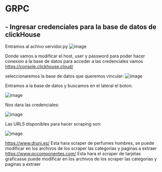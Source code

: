 # GRPC
## - Ingresar credenciales para la base de datos de clickHouse
Entramos al achivo servidor.py
![image](https://github.com/user-attachments/assets/42fc597b-70b5-47c0-9469-3d82e3592bcd)

Donde vamos a modificar el host, user y password para poder hacer conexion a la base de datos para acceder a las credenciales vamos https://console.clickhouse.cloud/ 

seleccionaremos la base de datos que queremos vincular:
![image](https://github.com/user-attachments/assets/90c421d1-f95b-4b4a-958c-d097944d62f5)

Entramos a la base de datos y buscamos en el lateral el boton:

![image](https://github.com/user-attachments/assets/471cab46-e05c-410c-bc33-717bf53ecd0e)

Nos dara las credenciales:

![image](https://github.com/user-attachments/assets/1914b705-a636-4af2-a6c2-1b316d1f4b2a)


Las URLS disponibles para hacer scraping son:

![image](https://github.com/user-attachments/assets/64581e89-e935-46c0-8645-f69ac550b691)

https://www.druni.es/
Esta hara scraper de perfumes hombres, se puede modificar en los archivos de los scraper las categorias y paginas a extraer
https://www.pccomponentes.com/
Esta hara el scraper de tarjetas graficasse puede modificar en los archivos de los scraper las categorias y paginas a extraer


